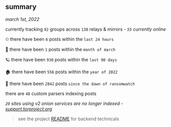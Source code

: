 
## summary
_march 1st, 2022_

currently tracking `92` groups across `130` relays & mirrors - _`55` currently online_

⏲ there have been `6` posts within the `last 24 hours`

🦈 there have been `1` posts within the `month of march`

🪐 there have been `930` posts within the `last 90 days`

🏚 there have been `556` posts within the `year of 2022`

🦕 there have been `2842` posts `since the dawn of ransomwatch`

there are `48` custom parsers indexing posts

_`20` sites using v2 onion services are no longer indexed - [support.torproject.org](https://support.torproject.org/onionservices/v2-deprecation/)_

> see the project [README](https://github.com/thetanz/ransomwatch#ransomwatch--) for backend technicals
